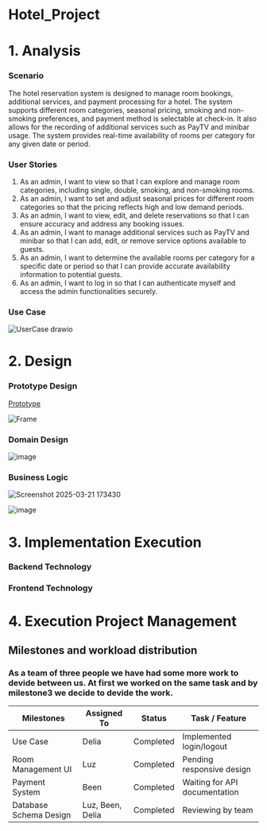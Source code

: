 # Hotel_Project

# 1. Analysis
### Scenario
The hotel reservation system is designed to manage room bookings, additional services, and payment processing for a hotel. The system supports different room categories, seasonal pricing, smoking and non-smoking preferences, and payment method is selectable at check-in. It also allows for the recording of additional services such as PayTV and minibar usage. The system provides real-time availability of rooms per category for any given date or period.

### User Stories
1.	As an admin, I want to view so that I can explore and manage room categories, including single, double, smoking, and non-smoking rooms.
2.	As an admin, I want to set and adjust seasonal prices for different room categories so that the pricing reflects high and low demand periods.
3.	As an admin, I want to view, edit, and delete reservations so that I can ensure accuracy and address any booking issues.
4.	As an admin, I want to manage additional services such as PayTV and minibar so that I can add, edit, or remove service options available to guests.
5.	As an admin, I want to determine the available rooms per category for a specific date or period so that I can provide accurate availability information to potential guests.
6.	As an admin, I want to log in so that I can authenticate myself and access the admin functionalities securely.

### Use Case
![UserCase drawio](https://github.com/user-attachments/assets/2342a8c6-fa59-468a-adc3-2c4526bef433)

# 2. Design 
### Prototype Design
[Prototype](https://www.canva.com/design/DAGg89feR5o/OUcY_-t1v___ChhVfp6hAA/edit?utm_content=DAGg89feR5o&utm_campaign=designshare&utm_medium=link2&utm_source=sharebutton)

![Frame](https://github.com/user-attachments/assets/50af5e0b-2a58-4674-894d-131cee3e482d)


### Domain Design

![image](https://github.com/user-attachments/assets/b3cf06d8-3eba-44b0-a5ae-631a8d6d8a54)

### Business Logic

![Screenshot 2025-03-21 173430](https://github.com/user-attachments/assets/58405ad2-8c41-4d81-b950-6707caae2b76)

![image](https://github.com/user-attachments/assets/0d1d7dcb-b06a-4494-8397-d253e85be39a)


# 3. Implementation Execution
### Backend Technology
### Frontend Technology

# 4. Execution Project Management
## Milestones and workload distribution
### As a team of three people we have had some more work to devide between us. At first we worked on the same task and by milestone3 we decide to devide the work.

|         Milestones      | Assigned To  | Status       |   Task / Feature               |
|-------------------------|--------------|--------------|--------------------------------|
|  Use Case               | Delia        |  Completed   | Implemented login/logout       |
| Room Management UI      | Luz          |  Completed   | Pending responsive design      |
| Payment System          | Been         |  Completed   | Waiting for API documentation  |
| Database Schema Design  | Luz, Been, Delia   |  Completed   | Reviewing by team               |
